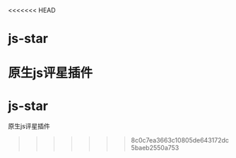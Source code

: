 <<<<<<< HEAD
# js-star
原生js评星插件
=======
# js-star                                                                                                                                 
原生js评星插件                                                                                                                                      
 
>>>>>>> 8c0c7ea3663c10805de643172dc5baeb2550a753
